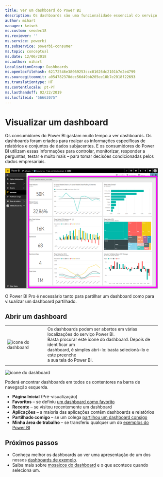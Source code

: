 ```yaml
---
title: Ver um dashboard do Power BI
description: Os dashboards são uma funcionalidade essencial do serviço Power BI. Saiba como abrir e ver um dashboard.
author: mihart
manager: kvivek
ms.custom: seodec18
ms.reviewer: ''
ms.service: powerbi
ms.subservice: powerbi-consumer
ms.topic: conceptual
ms.date: 12/06/2018
ms.author: mihart
LocalizationGroup: Dashboards
ms.openlocfilehash: 62172546e38069253ccc01626dc2101b7e2e4799
ms.sourcegitcommit: a054782370dec56d49bb205ee10b7e2018f22693
ms.translationtype: HT
ms.contentlocale: pt-PT
ms.lasthandoff: 02/22/2019
ms.locfileid: "56663075"
---
```

# <a name="view-a-dashboard"></a>Visualizar um dashboard
Os consumidores do Power BI gastam muito tempo a ver dashboards. Os dashboards foram criados para realçar as informações específicas de relatórios e conjuntos de dados subjacentes. E os consumidores do Power BI utilizam essas informações para controlar, monitorizar, responder a perguntas, testar e muito mais – para tomar decisões condicionadas pelos dados empresariais.

![dashboard](media/end-user-dashboard-open/power-bi-new-dash.png)


O Power BI Pro é necessário tanto para partilhar um dashboard como para visualizar um dashboard partilhado.

## <a name="open-a-dashboard"></a>Abrir um dashboard



|              |         |
|------------|--------------------------------|
|![ícone do dashboard](media/end-user-dashboard-open/power-bi-dashboard-icon.png)      |Os dashboards podem ser abertos em várias localizações do serviço Power BI. <br> Basta procurar este ícone do dashboard. Depois de identificar um <br>dashboard, é simples abri-lo: basta selecioná-lo e este preenche <br>a sua tela do Power BI. |
|                    |          |

![ícone do dashboard](media/end-user-dashboard-open/opendash.gif)


Poderá encontrar dashboards em todos os contentores na barra de navegação esquerda. 
- **Página Inicial** (Pré-visualização)
- **Favoritos** – se definiu [um dashboard como favorito](end-user-favorite.md)
- **Recente** – se visitou recentemente um dashboard
- **Aplicações** – a maioria das aplicações contêm dashboards e relatórios
- **Partilhado comigo** – se um colega [partilhou um dashboard consigo](end-user-shared-with-me.md)
- **Minha área de trabalho** – se transferiu qualquer um do [exemplos do Power BI](../sample-datasets.md)


## <a name="next-steps"></a>Próximos passos
* Conheça melhor os dashboards ao ver uma apresentação de um dos nossos [dashboards de exemplo](../sample-tutorial-connect-to-the-samples.md).
* Saiba mais sobre [mosaicos do dashboard](end-user-tiles.md) e o que acontece quando seleciona um.